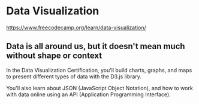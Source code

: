 # Data Visualization

<https://www.freecodecamp.org/learn/data-visualization/>

## Data is all around us, but it doesn't mean much without shape or context

In the Data Visualization Certification, you'll build charts, graphs, and maps to present different types of data with the D3.js library.

You'll also learn about JSON (JavaScript Object Notation), and how to work with data online using an API (Application Programming Interface).

